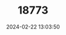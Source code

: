 ---
title: "18773"
category: "Pteropus loochoensis"
draft: false
date: 2024-02-22 13:03:50
languages:
  Japanese: ["Okinawa-Oo-Koumori"]
  English: ["Okinawa Flying-fox"]
---